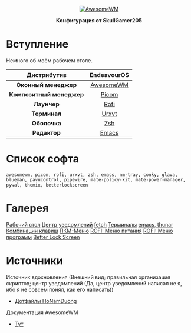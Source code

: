 <p align="center">
<a href="https://awesomewm.org/"><img src="https://awesomewm.org/images/awesome-dark-1.svg" alt="AwesomeWM"></a>
</p>

**<p align="center">Конфигурация от SkullGamer205</p>**

# Вступление

  Немного об моём рабочем столе.

| **Дистрибутив** | EndeavourOS |
|:---------------:|:-----------:|
|**Оконный менеджер**|[AwesomeWM](https://github.com/awesomeWM/awesome/)|
|**Композитный менеджер**|[Picom](https://github.com/FT-Labs/picom)|
|**Лаунчер**|[Rofi](https://github.com/davatorium/rofi/)|
|**Терминал**|[Urxvt](https://github.com/exg/rxvt-unicode)|
|**Оболочка**|[Zsh](https://www.zsh.org/)|
|**Редактор**|[Emacs](https://github.com/emacs-mirror/emacs)|

# Список софта

    awesomewm, picom, rofi, urxvt, zsh, emacs, nm-tray, conky, glava, blueman, pavucontrol, pipewire, mate-policy-kit, mate-power-manager, pywal, themix, betterlockscreen

# Галерея

[Рабочий стол](.preview/screenshot-1.png)
[Центр уведомлений](.preview/screenshot-2.png)
[fetch](.preview/screenshot-3.png)
[Терминалы](.preview/screenshot-4.png)
[emacs, thunar](.preview/screenshot-5.png)
[Комбинации клавиш](.preview/screenshot-6.png)
[ПКМ-Меню](.preview/screenshot-7.png)
[ROFI: Меню питания](.preview/screenshot-8.png)
[ROFI: Меню программ](.preview/screenshot-9.png)
[Better Lock Screen](.preview/screenshot-10.png)

# Источники

Источник вдохновления (Внешний вид; правильная организация скриптов; центр уведомлений (Да, центр уведомлений написал не я, ибо я не совсем понял, как его написать))
-  [Дотфайлы HoNamDuong](https://github.com/HoNamDuong/.dotfiles)

Документация AwesomeWM
-  [Тут](https://awesomewm.org/apidoc/index.html)
